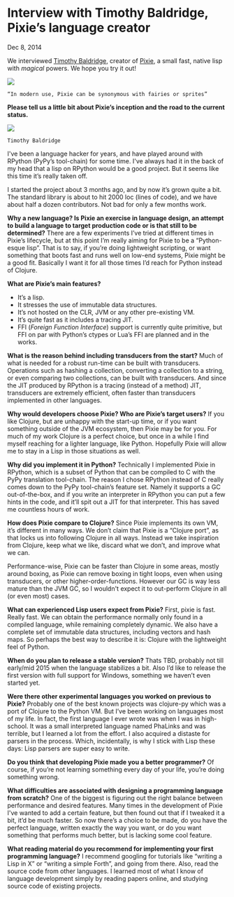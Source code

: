 # Interview with Timothy Baldridge, Pixie’s language creator

Dec 8, 2014

We interviewed [Timothy Baldridge](https://twitter.com/timbaldridge), creator of [Pixie](https://github.com/pixie-lang/pixie), a small fast, native lisp with _magical_ powers. We hope you try it out!

![](https://cdn-images-1.medium.com/max/800/1*jYqNf1VQpmxhv7WwkPm1Ag.jpeg)

`“In modern use, Pixie can be synonymous with fairies or sprites”`

**Please tell us a little bit about Pixie’s inception and the road to the current status.**

![](https://cdn-images-1.medium.com/max/400/1*s4cstPwICRsq-gb1zJ261Q.jpeg)

`Timothy Baldridge`

I've been a language hacker for years, and have played around with RPython (PyPy’s tool-chain) for some time. I've always had it in the back of my head that a lisp on RPython would be a good project. But it seems like this time it’s really taken off.

I started the project about 3 months ago, and by now it’s grown quite a bit. The standard library is about to hit 2000 loc (lines of code), and we have about half a dozen contributors. Not bad for only a few months work.

**Why a new language? Is Pixie an exercise in language design, an attempt to build a language to target production code or is that still to be determined?**
There are a few experiments I’ve tried at different times in Pixie’s lifecycle, but at this point I’m really aiming for Pixie to be a “Python-esque lisp”. That is to say, if you’re doing lightweight scripting, or want something that boots fast and runs well on low-end systems, Pixie might be a good fit. Basically I want it for all those times I’d reach for Python instead of Clojure.

**What are Pixie’s main features?**

* It’s a lisp.
* It stresses the use of immutable data structures.
* It’s not hosted on the CLR, JVM or any other pre-existing VM.
* It’s quite fast as it includes a tracing JIT.
* FFI (_Foreign Function Interface_) support is currently quite primitive, but FFI on par with Python’s ctypes or Lua’s FFI are planned and in the works.

**What is the reason behind including transducers from the start?**
Much of what is needed for a robust run-time can be built with transducers. Operations such as hashing a collection, converting a collection to a string, or even comparing two collections, can be built with transducers. And since the JIT produced by RPython is a tracing (instead of a method) JIT, transducers are extremely efficient, often faster than transducers implemented in other languages.

**Why would developers choose Pixie? Who are Pixie’s target users?**
If you like Clojure, but are unhappy with the start-up time, or if you want something outside of the JVM ecosystem, then Pixie may be for you. For much of my work Clojure is a perfect choice, but once in a while I find myself reaching for a lighter language, like Python. Hopefully Pixie will allow me to stay in a Lisp in those situations as well.

**Why did you implement it in Python?**
Technically I implemented Pixie in RPython, which is a subset of Python that can be compiled to C with the PyPy translation tool-chain. The reason I chose RPython instead of C really comes down to the PyPy tool-chain’s feature set. Namely it supports a GC out-of-the-box, and if you write an interpreter in RPython you can put a few hints in the code, and it’ll spit out a JIT for that interpreter. This has saved me countless hours of work.

**How does Pixie compare to Clojure?**
Since Pixie implements its own VM, it’s different in many ways. We don’t claim that Pixie is a “Clojure port”, as that locks us into following Clojure in all ways. Instead we take inspiration from Clojure, keep what we like, discard what we don’t, and improve what we can.

Performance-wise, Pixie can be faster than Clojure in some areas, mostly around boxing, as Pixie can remove boxing in tight loops, even when using transducers, or other higher-order-functions. However our GC is way less mature than the JVM GC, so I wouldn't expect it to out-perform Clojure in all (or even most) cases.

**What can experienced Lisp users expect from Pixie?**
First, pixie is fast. Really fast. We can obtain the performance normally only found in a compiled language, while remaining completely dynamic. We also have a complete set of immutable data structures, including vectors and hash maps. So perhaps the best way to describe it is: Clojure with the lightweight feel of Python.

**When do you plan to release a stable version?**
Thats TBD, probably not till early/mid 2015 when the language stabilizes a bit. Also I’d like to release the first version with full support for Windows, something we haven’t even started yet.

**Were there other experimental languages you worked on previous to Pixie?**
Probably one of the best known projects was clojure-py which was a port of Clojure to the Python VM. But I’ve been working on languages most of my life. In fact, the first language I ever wrote was when I was in high-school. It was a small interpreted language named PhaLinks and was terrible, but I learned a lot from the effort. I also acquired a distaste for parsers in the process. Which, incidentally, is why I stick with Lisp these days: Lisp parsers are super easy to write.

**Do you think that developing Pixie made you a better programmer?**
Of course, if you’re not learning something every day of your life, you’re doing something wrong.

**What difficulties are associated with designing a programming language from scratch?**
One of the biggest is figuring out the right balance between performance and desired features. Many times in the development of Pixie I've wanted to add a certain feature, but then found out that if I tweaked it a bit, it’d be much faster. So now there’s a choice to be made, do you have the perfect language, written exactly the way you want, or do you want something that performs much better, but is lacking some cool feature.

**What reading material do you recommend for implementing your first programming language?**
I recommend googling for tutorials like “writing a Lisp in X” or “writing a simple Forth”, and going from there. Also, read the source code from other languages. I learned most of what I know of language development simply by reading papers online, and studying source code of existing projects.
